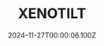 ---
title: "XENOTILT"
id: 2008980
date: 2024-11-27T00:00:06.100Z
link: games/steam/recent/xenotilt
image: http://media.steampowered.com/steamcommunity/public/images/apps/2008980/b0c6b9cd1a958b4e41fcd9b0a1b4b8828a748e8a.jpg
playtime_2weeks: 99
playtime_forever: 99
playtime_windows_forever: 0
playtime_mac_forever: 0
playtime_linux_forever: 99
playtime_deck_forever: 99
---